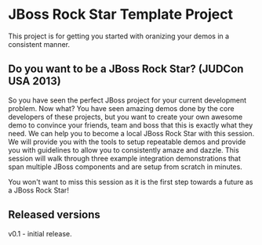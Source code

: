 JBoss Rock Star Template Project
================================

This project is for getting you started with oranizing your demos in a consistent manner.

Do you want to be a JBoss Rock Star? (JUDCon USA 2013)
------------------------------------------------------

So you have seen the perfect JBoss project for your current development problem. Now what?
You have seen amazing demos done by the core developers of these projects, but you want to create your own awesome demo to convince
your friends, team and boss that this is exactly what they need. We can help you to become a local JBoss Rock Star with this
session. We will provide you with the tools to setup repeatable demos and provide you with guidelines to allow you to consistently
amaze and dazzle. This session will walk through three example integration demonstrations that span multiple JBoss components and
are setup from scratch in minutes.

You won't want to miss this session as it is the first step towards a future as a JBoss Rock Star!

Released versions
-----------------

v0.1 - initial release.

